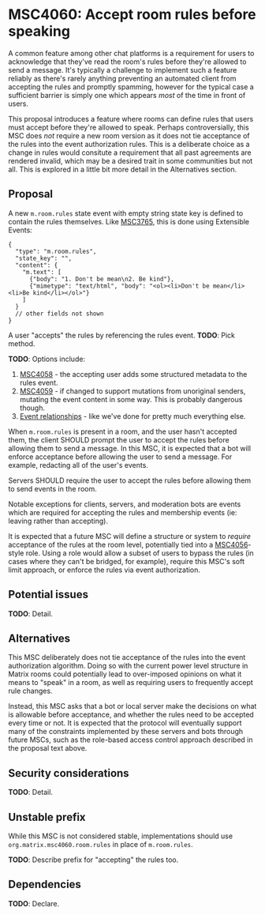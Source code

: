 # MSC4060: Accept room rules before speaking

A common feature among other chat platforms is a requirement for users to
acknowledge that they've read the room's rules before they're allowed to send
a message. It's typically a challenge to implement such a feature reliably as
there's rarely anything preventing an automated client from accepting the rules
and promptly spamming, however for the typical case a sufficient barrier is
simply one which appears *most* of the time in front of users.

This proposal introduces a feature where rooms can define rules that users must
accept before they're allowed to speak. Perhaps controversially, this MSC does
*not* require a new room version as it does not tie acceptance of the rules into
the event authorization rules. This is a deliberate choice as a change in rules
would consitute a requirement that all past agreements are rendered invalid,
which may be a desired trait in some communities but not all. This is explored
in a little bit more detail in the Alternatives section.

## Proposal

A new `m.room.rules` state event with empty string state key is defined to
contain the rules themselves. Like [MSC3765](https://github.com/matrix-org/matrix-spec-proposals/pull/3765),
this is done using Extensible Events:

```jsonc
{
  "type": "m.room.rules",
  "state_key": "",
  "content": {
    "m.text": [
      {"body": "1. Don't be mean\n2. Be kind"},
      {"mimetype": "text/html", "body": "<ol><li>Don't be mean</li><li>Be kind</li></ol>"}
    ]
  }
  // other fields not shown
}
```

A user "accepts" the rules by referencing the rules event. **TODO**: Pick method.

**TODO**: Options include:

1. [MSC4058](https://github.com/matrix-org/matrix-spec-proposals/pull/4058) -
   the accepting user adds some structured metadata to the rules event.
2. [MSC4059](https://github.com/matrix-org/matrix-spec-proposals/pull/4059) -
   if changed to support mutations from unoriginal senders, mutating the event
   content in some way. This is probably dangerous though.
3. [Event relationships](https://spec.matrix.org/v1.8/client-server-api/#forming-relationships-between-events) -
   like we've done for pretty much everything else.

When `m.room.rules` is present in a room, and the user hasn't accepted them, the
client SHOULD prompt the user to accept the rules before allowing them to send
a message. In this MSC, it is expected that a bot will enforce acceptance before
allowing the user to send a message. For example, redacting all of the user's
events.

Servers SHOULD require the user to accept the rules before allowing them to send
events in the room.

Notable exceptions for clients, servers, and moderation bots are events which
are required for accepting the rules and membership events (ie: leaving rather
than accepting).

It is expected that a future MSC will define a structure or system to *require*
acceptance of the rules at the room level, potentially tied into a
[MSC4056](https://github.com/matrix-org/matrix-spec-proposals/pull/4056)-style
role. Using a role would allow a subset of users to bypass the rules (in cases
where they can't be bridged, for example), require this MSC's soft limit
approach, or enforce the rules via event authorization.

## Potential issues

**TODO**: Detail.

## Alternatives

This MSC deliberately does not tie acceptance of the rules into the event
authorization algorithm. Doing so with the current power level structure in
Matrix rooms could potentially lead to over-imposed opinions on what it means
to "speak" in a room, as well as requiring users to frequently accept rule
changes.

Instead, this MSC asks that a bot or local server make the decisions on what is
allowable before acceptance, and whether the rules need to be accepted every
time or not. It is expected that the protocol will eventually support many of
the constraints implemented by these servers and bots through future MSCs, such
as the role-based access control approach described in the proposal text above.

## Security considerations

**TODO**: Detail.

## Unstable prefix

While this MSC is not considered stable, implementations should use
`org.matrix.msc4060.room.rules` in place of `m.room.rules`.

**TODO**: Describe prefix for "accepting" the rules too.

## Dependencies

**TODO**: Declare.
